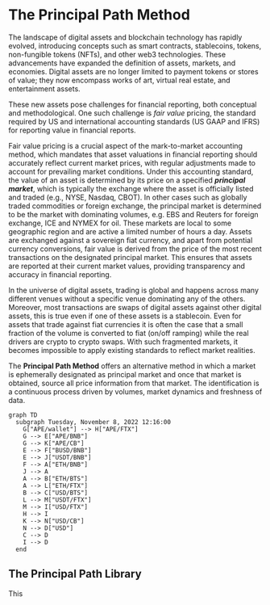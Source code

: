 # The Principal Path Method

The landscape of digital assets and blockchain technology has rapidly evolved, introducing concepts such as smart contracts, stablecoins, tokens, non-fungible tokens (NFTs), and other web3 technologies. These advancements have expanded the definition of assets, markets, and economies. Digital assets are no longer limited to payment tokens or stores of value; they now encompass works of art, virtual real estate, and entertainment assets.

These new assets pose challenges for financial reporting, both conceptual and methodological. One such challenge is _fair value_ pricing, the standard required by US and international accounting standards (US GAAP and IFRS) for reporting value in financial reports.

Fair value pricing is a crucial aspect of the mark-to-market accounting method, which mandates that asset valuations in financial reporting should accurately reflect current market prices, with regular adjustments made to account for prevailing market conditions. Under this accounting standard, the value of an asset is determined by its price on a specified **_principal market_**, which is typically the exchange where the asset is officially listed and traded (e.g., NYSE, Nasdaq, CBOT). In other cases such as globally traded commodities or foreign exchange, the principal market is determined to be the market with dominating volumes, e.g. EBS and Reuters for foreign exchange, ICE and NYMEX for oil. These markets are local to some geographic region and are active a limited number of hours a day. Assets are exchanged against a sovereign fiat currency, and apart from potential currency conversions, fair value is derived from the price of the most recent transactions on the designated principal market. This ensures that assets are reported at their current market values, providing transparency and accuracy in financial reporting.

In the universe of digital assets, trading is global and happens across many different venues without a specific venue dominating any of the others. Moreover, most transactions are swaps of digital assets against other digital assets, this is true even if one of these assets is a stablecoin. Even for assets that trade against fiat currencies it is often the case that a small fraction of the volume is converted to fiat (on/off ramping) while the real drivers are crypto to crypto swaps. With such fragmented markets, it becomes impossible to apply existing standards to reflect market realities.

The __Principal Path Method__ offers an alternative method in which a market is ephemerally designated as principal market and once that market is obtained, source all price information from that market. The identification is a continuous process driven by volumes, market dynamics and freshness of data.


<!-- APE_1667909760 -->
```mermaid
graph TD
  subgraph Tuesday, November 8, 2022 12:16:00
    G["APE/wallet"] --> H["APE/FTX"]
    G --> E["APE/BNB"]
    G --> K["APE/CB"]
    E --> F["BUSD/BNB"]
    E --> J["USDT/BNB"]
    F --> A["ETH/BNB"]
    J --> A
    A --> B["ETH/BTS"]
    A --> L["ETH/FTX"]
    B --> C["USD/BTS"]
    L --> M["USDT/FTX"] 
    M --> I["USD/FTX"]
    H --> I
    K --> N["USD/CB"]
    N --> D["USD"]
    C --> D
    I --> D
  end
```


## The Principal Path Library
This

